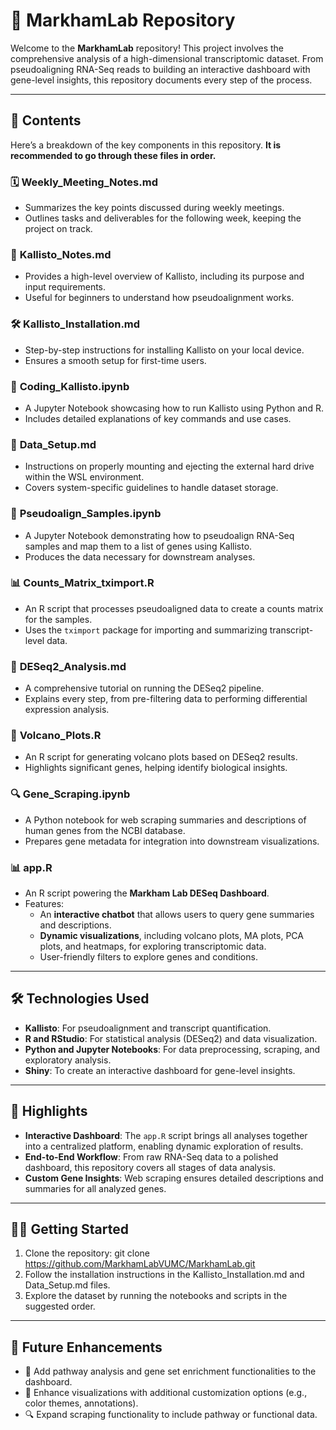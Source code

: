 # 🌟 MarkhamLab Repository
Welcome to the **MarkhamLab** repository! This project involves the comprehensive analysis of a high-dimensional transcriptomic dataset. From pseudoaligning RNA-Seq reads to building an interactive dashboard with gene-level insights, this repository documents every step of the process.

---

## 📂 Contents
Here’s a breakdown of the key components in this repository. **It is recommended to go through these files in order.**

### 🗓 **Weekly_Meeting_Notes.md**
- Summarizes the key points discussed during weekly meetings.
- Outlines tasks and deliverables for the following week, keeping the project on track.

### 🧬 **Kallisto_Notes.md**
- Provides a high-level overview of Kallisto, including its purpose and input requirements.
- Useful for beginners to understand how pseudoalignment works.

### 🛠 **Kallisto_Installation.md**
- Step-by-step instructions for installing Kallisto on your local device.
- Ensures a smooth setup for first-time users.

### 📓 **Coding_Kallisto.ipynb**
- A Jupyter Notebook showcasing how to run Kallisto using Python and R.
- Includes detailed explanations of key commands and use cases.

### 💾 **Data_Setup.md**
- Instructions on properly mounting and ejecting the external hard drive within the WSL environment.
- Covers system-specific guidelines to handle dataset storage.

### 🎯 **Pseudoalign_Samples.ipynb**
- A Jupyter Notebook demonstrating how to pseudoalign RNA-Seq samples and map them to a list of genes using Kallisto.
- Produces the data necessary for downstream analyses.

### 📊 **Counts_Matrix_tximport.R**
- An R script that processes pseudoaligned data to create a counts matrix for the samples.
- Uses the `tximport` package for importing and summarizing transcript-level data.

### 🔬 **DESeq2_Analysis.md**
- A comprehensive tutorial on running the DESeq2 pipeline.
- Explains every step, from pre-filtering data to performing differential expression analysis.

### 🌋 **Volcano_Plots.R**
- An R script for generating volcano plots based on DESeq2 results.
- Highlights significant genes, helping identify biological insights.

### 🔍 **Gene_Scraping.ipynb**
- A Python notebook for web scraping summaries and descriptions of human genes from the NCBI database.
- Prepares gene metadata for integration into downstream visualizations.

### 📊 **app.R**
- An R script powering the **Markham Lab DESeq Dashboard**.
- Features:
  - An **interactive chatbot** that allows users to query gene summaries and descriptions.
  - **Dynamic visualizations**, including volcano plots, MA plots, PCA plots, and heatmaps, for exploring transcriptomic data.
  - User-friendly filters to explore genes and conditions.

---

## 🛠 Technologies Used
- **Kallisto**: For pseudoalignment and transcript quantification.
- **R and RStudio**: For statistical analysis (DESeq2) and data visualization.
- **Python and Jupyter Notebooks**: For data preprocessing, scraping, and exploratory analysis.
- **Shiny**: To create an interactive dashboard for gene-level insights.

---

## 🌟 Highlights
- **Interactive Dashboard**: The `app.R` script brings all analyses together into a centralized platform, enabling dynamic exploration of results.
- **End-to-End Workflow**: From raw RNA-Seq data to a polished dashboard, this repository covers all stages of data analysis.
- **Custom Gene Insights**: Web scraping ensures detailed descriptions and summaries for all analyzed genes.

---

## 🧑‍💻 Getting Started
1. Clone the repository:
   git clone https://github.com/MarkhamLabVUMC/MarkhamLab.git
2. Follow the installation instructions in the Kallisto_Installation.md and Data_Setup.md files.
3. Explore the dataset by running the notebooks and scripts in the suggested order.

---

## 🚀 Future Enhancements
- 🧬 Add pathway analysis and gene set enrichment functionalities to the dashboard.
- 🎨 Enhance visualizations with additional customization options (e.g., color themes, annotations).
- 🔍 Expand scraping functionality to include pathway or functional data.